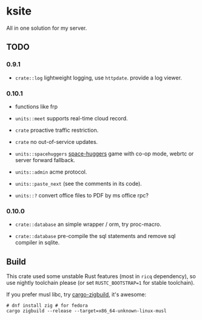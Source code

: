 # ksite

All in one solution for my server.

## TODO

### 0.9.1

- `crate::log` lightweight logging, use `httpdate`. provide a log viewer.

### 0.10.1

- functions like frp

- `units::meet` supports real-time cloud record.

- `crate` proactive traffic restriction.

- `crate` no out-of-service updates.

- `units::spacehuggers` [space-huggers](https://github.com/KilledByAPixel/SpaceHuggers) game with co-op mode, webrtc or server forward fallback.

- `units::admin` acme protocol.

- `units::paste_next` (see the comments in its code).

- `units::?` convert office files to PDF by ms office rpc?

### 0.10.0

- `crate::database` an simple wrapper / orm, try proc-macro.

- `crate::database` pre-compile the sql statements and remove sql compiler in sqlite.

## Build

This crate used some unstable Rust features (most in `ricq` dependency), so use nightly toolchain please (or set `RUSTC_BOOTSTRAP=1` for stable toolchain).

If you prefer musl libc, try [cargo-zigbuild](https://github.com/messense/cargo-zigbuild), it's awesome:

```
# dnf install zig # for fedora
cargo zigbuild --release --target=x86_64-unknown-linux-musl
```
